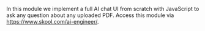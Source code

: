 In this module we implement a full AI chat UI from scratch with JavaScript to ask any question about any uploaded PDF.
Access this module via https://www.skool.com/ai-engineer/.
